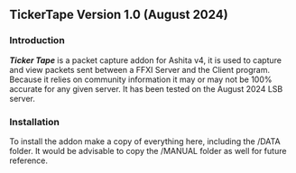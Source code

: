 ## TickerTape Version 1.0 (August 2024)

### Introduction

***Ticker Tape*** is a packet capture addon for Ashita v4, it is used to capture and view packets sent between a FFXI Server and the Client program. Because it relies on community information it may or may not be 100% accurate for any given server. It has been tested on the August 2024 LSB server.

### Installation

To install the addon make a copy of everything here, including the /DATA folder. It would be advisable to copy the /MANUAL folder as well for future reference.


